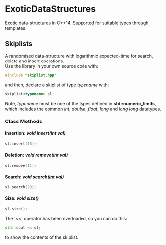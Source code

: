 # ExoticDataStructures
Exotic data-structures in C++14. Supported for suitable types through templates. 

## Skiplists
A randomised data-structure with logarithmic expected-time for search, delete and insert operations.  
Use the library in your own source code with:
```cpp
#include "skiplist.hpp"
```
and then, declare a skiplist of type _typename_ with:
```cpp
skiplist<typename> sl;
```
Note,  _typename_ must be one of the types defined in __std::numeric_limits__, which includes the common _int_, _double_, _float_, _long_ and _long long_ datatypes.

### Class Methods
#### Insertion:  _void insert(int val)_
```cpp
sl.insert(18);
```
#### Deletion:  _void remove(int val)_
```cpp
sl.remove(11);
```
#### Search:  _void search(int val)_
```cpp
sl.search(29);
```
#### Size:  _void size()_
```cpp
sl.size();
```

The '<<' operator has been overloaded, so you can do this:
```cpp
std::cout << sl;
```
to show the contents of the skiplist.
